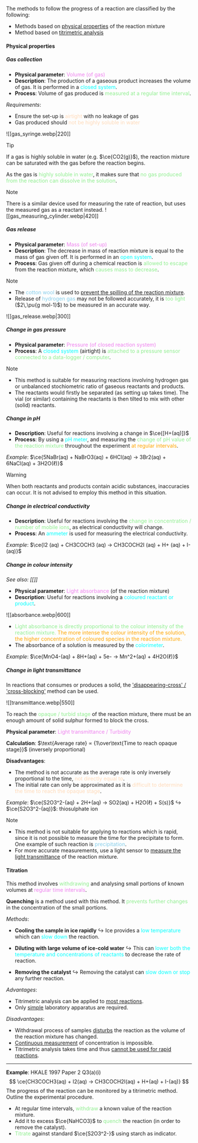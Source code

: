 The methods to follow the progress of a reaction are classified by the following:
- Methods based on <u>physical properties</u> of the reaction mixture
- Method based on <u>titrimetric analysis</u>

#### Physical properties
##### Gas collection
- **Physical parameter**: <span style="color: violet">Volume (of gas)</span>
- **Description**: The production of a gaseous product increases the volume of gas. It is performed in a <span style="color: aqua">closed system</span>.
- **Process**: Volume of gas produced is <span style="color: lightgreen">measured at a regular time interval</span>.

*Requirements*:
- Ensure the set-up is <span style="color: peachpuff">airtight</span> with no leakage of gas
- Gas produced should <span style="color: peachpuff">not be highly soluble in water</span>

![[gas_syringe.webp|220]]

> [!tip]
> If a gas is highly soluble in water (e.g. $\ce{CO2(g)}$), the reaction mixture can be saturated with the gas before the reaction begins.
> 
> As the gas is <span style="color: lightgreen">highly soluble in water</span>, it makes sure that <span style="color: lightgreen">no gas produced from the reaction can dissolve in the solution</span>.

> [!note]
> There is a similar device used for measuring the rate of reaction, but uses the measured gas as a reactant instead.
> ![[gas_measuring_cylinder.webp|420]]

##### Gas release
- **Physical parameter**: <span style="color: violet">Mass (of set-up)</span>
- **Description**: The decrease in mass of reaction mixture is equal to the mass of gas given off. It is performed in an <span style="color: aqua">open system</span>.
- **Process**: Gas given off during a chemical reaction is <span style="color: lightgreen">allowed to escape</span> from the reaction mixture, which <span style="color: lightgreen">causes mass to decrease</span>.

> [!note]
> - The <span style="color: skyblue">cotton wool</span> is used to <u>prevent the spilling of the reaction mixture</u>.
> - Release of <span style="color: skyblue">hydrogen gas</span> may not be followed accurately, it is <span style="color: lightgreen">too light</span> ($2\,\pu{g mol-1}$) to be measured in an accurate way.

![[gas_release.webp|300]]

##### Change in gas pressure
- **Physical parameter**: <span style="color: violet">Pressure (of closed reaction system)</span>
- **Process**: A <span style="color: aqua">closed system</span> (airtight) is <span style="color: lightgreen">attached to a pressure sensor connected to a data-logger / computer</span>.

> [!note]
> - This method is suitable for measuring reactions involving hydrogen gas or unbalanced stochiometric ratio of gaseous reactants and products.
> - The reactants would firstly be separated (as setting up takes time). The vial (or similar) containing the reactants is then tilted to mix with other (solid) reactants.

##### Change in pH
- **Description**: Useful for reactions involving a change in $\ce{[H+(aq)]}$
- **Process**: By using a <span style="color: aqua">pH meter</span>, and measuring the <span style="color: lightgreen">change of pH value of the reaction mixture</span> throughout the experiment <span style="color: orange">at regular intervals</span>.

*Example*: $\ce{5NaBr(aq) + NaBrO3(aq) + 6HCl(aq) -> 3Br2(aq) + 6NaCl(aq) + 3H2O(ℓ)}$

> [!warning]
> When both reactants and products contain acidic substances, inaccuracies can occur. It is not advised to employ this method in this situation.

##### Change in electrical conductivity
- **Description**: Useful for reactions involving the <span style="color: lightgreen">change in concentration / number of mobile ions</span>, as electrical conductivity will change.
- **Process**: An <span style="color: aqua">ammeter</span> is used for measuring the electrical conductivity.

*Example*: $\ce{I2 (aq) + CH3COCH3 (aq) -> CH3COCH2I (aq) + H+ (aq) + I- (aq)}$

##### Change in colour intensity
*See also: [[]]* <!-- TODO: Add Analytical Chemistry topic on this -->
- **Physical parameter**: <span style="color: violet">Light absorbance</span> (of the reaction mixture)
- **Description**: Useful for reactions involving a <span style="color: aqua">coloured reactant or product</span>.

![[absorbance.webp|600]]
- <span style="color: lightgreen">Light absorbance is directly proportional to the colour intensity of the reaction mixture.</span> <span style="color: orange">The more intense the colour intensity of the solution, the higher concentration of coloured species in the reaction mixture.</span>
- The absorbance of a solution is measured by the <span style="color: aqua">colorimeter</span>.

*Example*: $\ce{MnO4-(aq) + 8H+(aq) + 5e- -> Mn^2+(aq) + 4H2O(ℓ)}$

##### Change in light transmittance
In reactions that consumes or produces a solid, the <u>'disappearing-cross' / 'cross-blocking'</u> method can be used.

![[transmittance.webp|550]]

To reach the <span style="color: lightgreen">opaque / turbid stage</span> of the reaction mixture, there must be an enough amount of solid sulphur formed to block the cross.

**Physical parameter**: <span style="color: violet">Light transmittance / Turbidity</span>

**Calculation**: $\text{Average rate} ∝ {1\over\text{Time to reach opaque stage}}$ (inversely proportional)

**Disadvantages**:
- The method is not accurate as the average rate is only inversely proportional to the time, <span style="color: peachpuff">not directly equal to</span>.
- The initial rate can only be approximated as it is <span style="color: peachpuff">difficult to determine the time to reach the opaque stage</span>.

*Example*: $\ce{S2O3^2-(aq) + 2H+(aq) → SO2(aq) + H2O(ℓ) + S(s)}$
↪️ $\ce{S2O3^2-(aq)}$: thiosulphate ion

> [!note]
> - This method is not suitable for applying to reactions which is rapid, since it is not possible to measure the time for the precipitate to form. One example of such reaction is <span style="color: skyblue">precipitation</span>.
> - For more accurate measurements, use a light sensor to <u>measure the light transmittance</u> of the reaction mixture.

#### Titration
This method involves <span style="color: lightgreen">withdrawing</span> and analysing small portions of known volumes at <span style="color: violet">regular time intervals</span>.

**Quenching** is a method used with this method. It <span style="color: lightgreen">prevents further changes</span> in the concentration of the small portions.

*Methods*:
- **Cooling the sample in ice rapidly**
  ↪️ Ice provides a <span style="color: aqua">low temperature</span> which can <span style="color: aqua">slow down</span> the reaction.

- **Diluting with large volume of ice-cold water**
  ↪️ This can <span style="color: aqua">lower both the temperature and concentrations of reactants</span> to decrease the rate of reaction.

- **Removing the catalyst**
  ↪️ Removing the catalyst can <span style="color: aqua">slow down or stop</span> any further reaction.

*Advantages*:
- Titrimetric analysis can be applied to <u>most reactions</u>.
- Only <u>simple</u> laboratory apparatus are required.

*Disadvantages*:
- Withdrawal process of samples <u>disturbs</u> the reaction as the volume of the reaction mixture has changed.
- <u>Continuous measurement</u> of concentration is impossible.
- Titrimetric analysis takes time and thus <u>cannot be used for rapid reactions</u>.

---

**Example**: HKALE 1997 Paper 2 Q3(a)(i)
$$
\ce{CH3COCH3(aq) + I2(aq) -> CH3COCH2I(aq) + H+(aq) + I-(aq)}
$$
The progress of the reaction can be monitored by a titrimetric method. Outline the experimental procedure.
- At regular time intervals, <span style="color: lightgreen">withdraw</span> a known value of the reaction mixture.
- Add it to excess $\ce{NaHCO3}$ to <span style="color: lightgreen">quench</span> the reaction (in order to remove the catalyst).
- <span style="color: lightgreen">Titrate</span> against standard $\ce{S2O3^2-}$ using starch as indicator.
